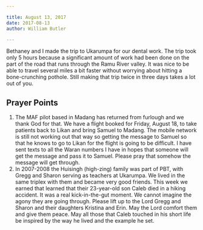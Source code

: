 ```yaml
---

title: August 13, 2017
date: 2017-08-13
author: William Butler

---
```


Bethaney and I made the trip to Ukarumpa for our dental work. The trip took
only 5 hours because a significant amount of work had been done on the part
of the road that runs through the Ramu River valley. It was nice to be able
to travel several miles a bit faster without worrying about hitting a
bone-crunching pothole. Still making that trip twice in three days takes a
lot out of you.



## Prayer Points

1. The MAF pilot based in Madang has returned from furlough and we thank
God for that. We have a flight booked for Friday, August 18, to take
patients back to Likan and bring Samuel to Madang. The mobile network is
still not working out that way so getting the message to Samuel so that he
knows to go to Likan for the flight is going to be difficult. I have sent
texts to all the Waran numbers I have in hopes that someone will get the
message and pass it to Samuel. Please pray that somehow the message will
get through.
1. In 2007-2008 the Huisingh (high-zing) family was part of PBT, with
Gregg and Sharon serving as teachers at Ukarumpa. We lived in the same
triplex with them and became very good friends. This week we earned that
learned that their 23-year-old son Caleb died in a hiking accident. It was
a real kick-in-the-gut moment. We cannot imagine the agony they are going
through. Please lift up to the Lord Gregg and Sharon and their daughters
Kristina and Erin. May the Lord comfort them and give them peace. May all
those that Caleb touched in his short life be inspired by the way he lived
and the example he set.
